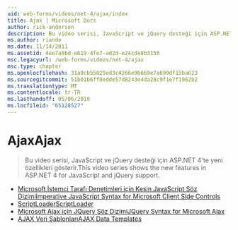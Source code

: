 ```yaml
---
uid: web-forms/videos/net-4/ajax/index
title: Ajax | Microsoft Docs
author: rick-anderson
description: Bu video serisi, JavaScript ve jQuery desteği için ASP.NET 4'te yeni özellikleri gösterir.
ms.author: riande
ms.date: 11/14/2011
ms.assetid: 4ee7a86d-e619-4fe7-ad2d-e24cde8b3158
msc.legacyurl: /web-forms/videos/net-4/ajax
msc.type: chapter
ms.openlocfilehash: 31a0cb55825ed3c4266e9b669e7a699df15ba623
ms.sourcegitcommit: 51b01b6ff8edde57d8243e4da28c9f1e7f1962b2
ms.translationtype: MT
ms.contentlocale: tr-TR
ms.lasthandoff: 05/06/2019
ms.locfileid: "65128527"
---
```

# <a name="ajax"></a><span data-ttu-id="7825d-103">Ajax</span><span class="sxs-lookup"><span data-stu-id="7825d-103">Ajax</span></span>

> <span data-ttu-id="7825d-104">Bu video serisi, JavaScript ve jQuery desteği için ASP.NET 4'te yeni özellikleri gösterir.</span><span class="sxs-lookup"><span data-stu-id="7825d-104">This video series shows the new features in ASP.NET 4 for JavaScript and jQuery support.</span></span>

- [<span data-ttu-id="7825d-105">Microsoft İstemci Tarafı Denetimleri için Kesin JavaScript Söz Dizimi</span><span class="sxs-lookup"><span data-stu-id="7825d-105">Imperative JavaScript Syntax for Microsoft Client Side Controls</span></span>](aspnet-4-quick-hit-imperative-javascript-syntax-for-microsoft-client-side-controls.md)
- [<span data-ttu-id="7825d-106">ScriptLoader</span><span class="sxs-lookup"><span data-stu-id="7825d-106">ScriptLoader</span></span>](aspnet-4-quick-hit-the-scriptloader.md)
- [<span data-ttu-id="7825d-107">Microsoft Ajax için JQuery Söz Dizimi</span><span class="sxs-lookup"><span data-stu-id="7825d-107">JQuery Syntax for Microsoft Ajax</span></span>](aspnet-4-quick-hit-jquery-syntax-for-microsoft-ajax.md)
- [<span data-ttu-id="7825d-108">AJAX Veri Şablonları</span><span class="sxs-lookup"><span data-stu-id="7825d-108">AJAX Data Templates</span></span>](aspnet-4-quick-hit-ajax-data-templates.md)
